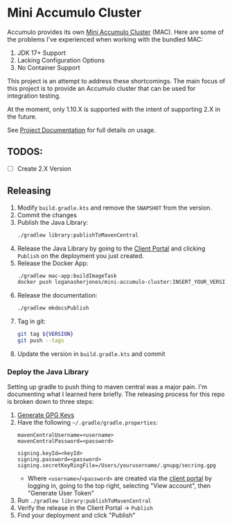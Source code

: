 # Mini Accumulo Cluster

Accumulo provides its own [Mini Accumulo Cluster](https://accumulo.apache.org/1.10/accumulo_user_manual.html#_mini_accumulo_cluster) (MAC).
Here are some of the problems I've experienced when working with the bundled MAC:

1. JDK 17+ Support
2. Lacking Configuration Options
3. No Container Support

This project is an attempt to address these shortcomings. The main focus of
this project is to provide an Accumulo cluster that can be used for integration
testing.

At the moment, only 1.10.X is supported with the intent of supporting 2.X in
the future.

See [Project Documentation](https://loganasherjones.github.io/mini-accumulo-cluster/)
for full details on usage.

## TODOS:

- [ ] Create 2.X Version

## Releasing

1. Modify `build.gradle.kts` and remove the `SNAPSHOT` from the version.
2. Commit the changes
3. Publish the Java Library:
   ```bash
   ./gradlew library:publishToMavenCentral 
   ```
4. Release the Java Library by going to the [Client Portal](https://central.sonatype.com/publishing)
   and clicking `Publish` on the deployment you just created.
5. Release the Docker App:
   ```bash
   ./gradlew mac-app:buildImageTask
   docker push loganasherjones/mini-accumulo-cluster:INSERT_YOUR_VERSION
   ```
6. Release the documentation:
   ```bash
   ./gradlew mkdocsPublish
   ```
7. Tag in git:
   ```bash
   git tag ${VERSION}
   git push --tags
   ```
8. Update the version in `build.gradle.kts` and commit

### Deploy the Java Library

Setting up gradle to push thing to maven central was a major pain. I'm
documenting what I learned here briefly. The releasing process for this
repo is broken down to three steps:

1. [Generate GPG Keys](https://docs.github.com/en/authentication/managing-commit-signature-verification/adding-a-gpg-key-to-your-github-account)
2. Have the following `~/.gradle/gradle.properties`:
   ```
   mavenCentralUsername=<username>
   mavenCentralPassword=<password>

   signing.keyId=<keyId>
   signing.password=<password>
   signing.secretKeyRingFile=/Users/yourusername/.gnupg/secring.gpg
   ```
   * Where `<username>`/`<password>` are created via the [client portal](https://central.sonatype.com/)
     by logging in, going to the top right, selecting "View account", then
     "Generate User Token"
3. Run `./gradlew library:publishToMavenCentral`
4. Verify the release in the Client Portal -> `Publish`
5. Find your deployment and click "Publish"
